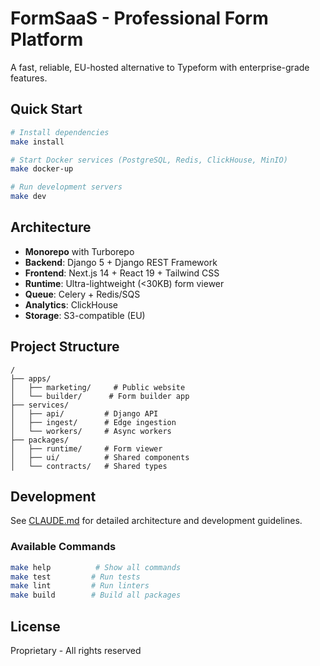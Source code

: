 # FormSaaS - Professional Form Platform

A fast, reliable, EU-hosted alternative to Typeform with enterprise-grade features.

## Quick Start

```bash
# Install dependencies
make install

# Start Docker services (PostgreSQL, Redis, ClickHouse, MinIO)
make docker-up

# Run development servers
make dev
```

## Architecture

- **Monorepo** with Turborepo
- **Backend**: Django 5 + Django REST Framework
- **Frontend**: Next.js 14 + React 19 + Tailwind CSS
- **Runtime**: Ultra-lightweight (<30KB) form viewer
- **Queue**: Celery + Redis/SQS
- **Analytics**: ClickHouse
- **Storage**: S3-compatible (EU)

## Project Structure

```
/
├── apps/
│   ├── marketing/     # Public website
│   └── builder/      # Form builder app
├── services/
│   ├── api/         # Django API
│   ├── ingest/      # Edge ingestion
│   └── workers/     # Async workers
├── packages/
│   ├── runtime/     # Form viewer
│   ├── ui/          # Shared components
│   └── contracts/   # Shared types
```

## Development

See [CLAUDE.md](./CLAUDE.md) for detailed architecture and development guidelines.

### Available Commands

```bash
make help          # Show all commands
make test         # Run tests
make lint         # Run linters
make build        # Build all packages
```

## License

Proprietary - All rights reserved